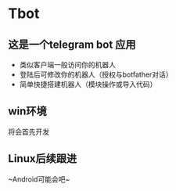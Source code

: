 # Tbot

## 这是一个telegram bot 应用

* 类似客户端一般访问你的机器人
* 登陆后可修改你的机器人（授权与botfather对话）
* 简单快捷搭建机器人（模块操作或导入代码）

## win环境

将会首先开发

## Linux后续跟进

~Android可能会吧~


